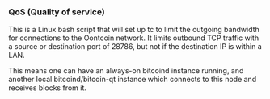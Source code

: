 ### QoS (Quality of service) ###

This is a Linux bash script that will set up tc to limit the outgoing bandwidth for connections to the Oontcoin network. It limits outbound TCP traffic with a source or destination port of 28786, but not if the destination IP is within a LAN.

This means one can have an always-on bitcoind instance running, and another local bitcoind/bitcoin-qt instance which connects to this node and receives blocks from it.
